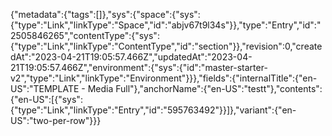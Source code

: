 {"metadata":{"tags":[]},"sys":{"space":{"sys":{"type":"Link","linkType":"Space","id":"abjv67t9l34s"}},"type":"Entry","id":"2505846265","contentType":{"sys":{"type":"Link","linkType":"ContentType","id":"section"}},"revision":0,"createdAt":"2023-04-21T19:05:57.466Z","updatedAt":"2023-04-21T19:05:57.466Z","environment":{"sys":{"id":"master-starter-v2","type":"Link","linkType":"Environment"}}},"fields":{"internalTitle":{"en-US":"TEMPLATE - Media Full"},"anchorName":{"en-US":"testt"},"contents":{"en-US":[{"sys":{"type":"Link","linkType":"Entry","id":"595763492"}}]},"variant":{"en-US":"two-per-row"}}}